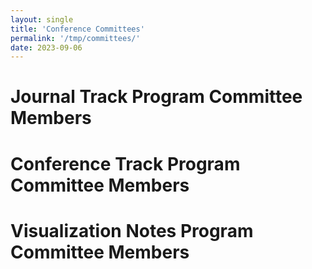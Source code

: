 ```yaml
---
layout: single
title: 'Conference Committees'
permalink: '/tmp/committees/'
date: 2023-09-06
---
```




# Journal Track Program Committee Members

# Conference Track Program Committee Members

# Visualization Notes Program Committee Members

